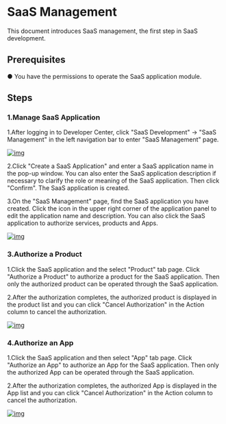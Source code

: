 # SaaS Management
This document introduces SaaS management, the first step in SaaS development.

## **Prerequisites**
● You have the permissions to operate the SaaS application module.

## **Steps**

### **1.Manage SaaS Application**
1.After logging in to Developer Center, click "SaaS Development" → "SaaS Management" in the left navigation bar to enter "SaaS Management" page.

<a data-fancybox title="img" href="/en/guide/image2022-0706-01.png?version=1&modificationDate=1646655516000&api=v2">![img](/en/guide/image2022-0706-01.png?version=1&modificationDate=1646655516000&api=v2)</a>

2.Click "Create a SaaS Application" and enter a SaaS application name in the pop-up window. You can also enter the SaaS application description if necessary to clarify the role or meaning of the SaaS application. Then click "Confirm". The SaaS application is created. 

3.On the "SaaS Management" page, find the SaaS application you have created. Click the icon in the upper right corner of the application panel to edit the application name and description. You can also click the SaaS application to authorize services, products and Apps. 

<a data-fancybox title="img" href="/en/guide/image2022-0706-08.png?version=1&modificationDate=1646655516000&api=v2">![img](/en/guide/image2022-0706-08.png?version=1&modificationDate=1646655516000&api=v2)</a>

### **3.Authorize a Product**
1.Click the SaaS application and the select "Product" tab page. Click "Authorize a Product" to authorize a product for the SaaS application. Then only the authorized product can be operated through the SaaS application. 

2.After the authorization completes, the authorized product is displayed in the product list and you can click "Cancel Authorization" in the Action column to cancel the authorization.

<a data-fancybox title="img" href="/en/guide/image2022-0706-09.png?version=1&modificationDate=1646655516000&api=v2">![img](/en/guide/image2022-0706-09.png?version=1&modificationDate=1646655516000&api=v2)</a>


### **4.Authorize an App**
1.Click the SaaS application and then select "App" tab page. Click "Authorize an App" to authorize an App for the SaaS application. Then only the authorized App can be operated through the SaaS application. 

2.After the authorization completes, the authorized App is displayed in the App list and you can click "Cancel Authorization" in the Action column to cancel the authorization.

<a data-fancybox title="img" href="/en/guide/image2022-0706-10.png?version=1&modificationDate=1646655516000&api=v2">![img](/en/guide/image2022-0706-10.png?version=1&modificationDate=1646655516000&api=v2)</a>